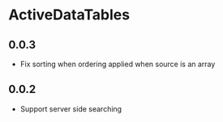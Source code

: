 # ActiveDataTables

## 0.0.3

* Fix sorting when ordering applied when source is an array

## 0.0.2

* Support server side searching
